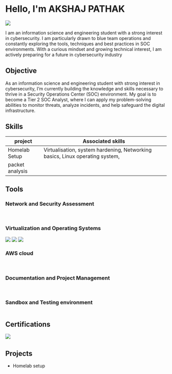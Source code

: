 # Hello, I'm AKSHAJ PATHAK
<a href="https://linkedin.com"><img src="https://img.shields.io/badge/-LinkedIn-0072b1?&style=for-the-badge&logo=linkedin&logoColor=white" /></a>

I am an information science and engineering student with a strong interest in cybersecurity. I am particularly drawn to blue team operations and constantly exploring the tools, techniques and best practices in SOC environments. With a curious mindset and growing technical interest, I am actively preparing for a future in cybersecurity industry

## Objective

As an information science and engineering student with strong interest in cybersecurity, I’m currently building the knowledge and skills necessary to thrive in a Security Operations Center (SOC) environment. My goal is to become a Tier 2 SOC Analyst, where I can apply my problem-solving abilities to monitor threats, analyze incidents, and help safeguard the digital infrastructure.

## Skills

|project                          |Associated skills                                                            |
|---------------------------------|-----------------------------------------------------------------------------|
|Homelab Setup                    |Virtualisation, system hardening, Networking basics, Linux operating system, 
                                   packet analysis |

## Tools

### Network and Security Assessment
<div>
    <img src="" />
    <img src="" />
    <img src="" />
</div>

### Virtualization and Operating Systems
<div>
    <img src="https://img.shields.io/badge/VirtualBox-darkblue?style=for-the-badge&logoSize=medium" />
    <img src="https://img.shields.io/badge/Ubuntu-orange?style=for-the-badge&logoSize=medium" />
    <img src="https://img.shields.io/badge/KaliLinux-blue?style=for-the-badge&logoSize=medium" />

</div>

### AWS cloud
<div>
    <img src="" />
    <img src="" />
    <img src="" />
</div>

### Documentation and Project Management
<div>
    <img src="" />
    <img src="" />
    <img src="" />
</div>

### Sandbox and Testing environment 
<div>
    <img src="" />
</div>

## Certifications
<div>
<img src="https://img.shields.io/badge/Networking-black?style=for-the-badge&logo=Cybrary&logoSize=medium" />
<img src="" />
<img src="" />
<img src="" />
<img src="" />
</div>

## Projects
- Homelab setup
